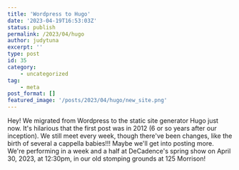 ```yaml
---
title: 'Wordpress to Hugo'
date: '2023-04-19T16:53:03Z'
status: publish
permalink: /2023/04/hugo
author: judytuna
excerpt: ''
type: post
id: 35
category:
    - uncategorized
tag:
    - meta
post_format: []
featured_image: '/posts/2023/04/hugo/new_site.png'
---
```


Hey! We migrated from Wordpress to the static site generator Hugo just now. It's hilarious that the first post was in 2012 (6 or so years after our inception). We still meet every week, though there've been changes, like the birth of several a cappella babies!!! Maybe we'll get into posting more. We're performing in a week and a half at DeCadence's spring show on April 30, 2023, at 12:30pm, in our old stomping grounds at 125 Morrison!
